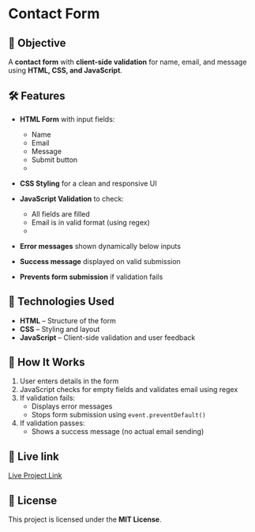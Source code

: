 # Contact Form

## 📌 Objective  
A **contact form** with **client-side validation** for name, email, and message using **HTML, CSS, and JavaScript**.  

## 🛠 Features  
- **HTML Form** with input fields:
  - Name  
  - Email  
  - Message  
  - Submit button
  -  
- **CSS Styling** for a clean and responsive UI
  
- **JavaScript Validation** to check:
  - All fields are filled  
  - Email is in valid format (using regex)
  -  
- **Error messages** shown dynamically below inputs
  
- **Success message** displayed on valid submission

- **Prevents form submission** if validation fails  

## 📂 Technologies Used  
- **HTML** – Structure of the form  
- **CSS** – Styling and layout  
- **JavaScript** – Client-side validation and user feedback  

## 📜 How It Works  
1. User enters details in the form  
2. JavaScript checks for empty fields and validates email using regex  
3. If validation fails:
   - Displays error messages  
   - Stops form submission using `event.preventDefault()`  
4. If validation passes:
   - Shows a success message (no actual email sending)  

## 🚀 Live link  
[Live Project Link](#)   

## 📄 License  
This project is licensed under the **MIT License**.  
